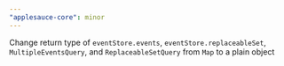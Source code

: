 ```yaml
---
"applesauce-core": minor
---
```


Change return type of `eventStore.events`, `eventStore.replaceableSet`, `MultipleEventsQuery`, and `ReplaceableSetQuery` from `Map` to a plain object

